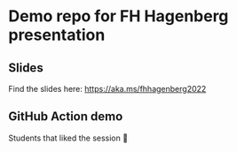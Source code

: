 # Demo repo for FH Hagenberg presentation

## Slides

Find the slides here: https://aka.ms/fhhagenberg2022

## GitHub Action demo

Students that liked the session 🥳

